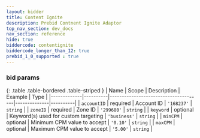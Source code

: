 ```yaml
---
layout: bidder
title: Content Ignite
description: Prebid Contnent Ignite Adaptor
top_nav_section: dev_docs
nav_section: reference
hide: true
biddercode: contentignite
biddercode_longer_than_12: true
prebid_1_0_supported : true
---
```



### bid params

{: .table .table-bordered .table-striped }
| Name        | Scope    | Description                          | Example      | Type     |
|-------------|----------|--------------------------------------|--------------|----------|
| `accountID` | required | Account ID                           | `'168237'`   | `string` |
| `zoneID`    | required | Zone ID                              | `'299680'`   | `string` |
| `keyword`   | optional | Keyword(s) used for custom targeting | `'business'` | `string` |
| `minCPM`    | optional | Minimum CPM value to accept          | `'0.10'`     | `string` |
| `maxCPM`    | optional | Maximum CPM value to accept          | `'5.00'`     | `string` |
